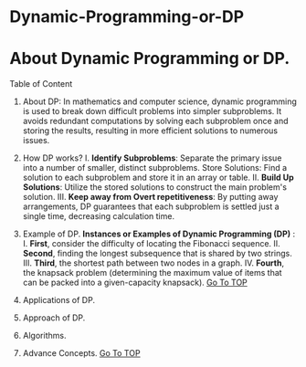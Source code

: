 <a name="TOP"></a>
# Dynamic-Programming-or-DP

# About Dynamic Programming or DP. #

Table of Content

1.	About DP: In mathematics and computer science, dynamic programming is used to break down difficult problems into simpler subproblems. It avoids redundant computations by solving each subproblem once and storing the results, resulting in more efficient solutions to numerous issues.

2.	How DP works?
 I.	**Identify Subproblems**: Separate the primary issue into a number of smaller, distinct subproblems. Store Solutions: Find a solution to each subproblem and store it in an array or table. 
 II.	**Build Up Solutions**: Utilize the stored solutions to construct the main problem's solution. 
 III.	**Keep away from Overt repetitiveness**: By putting away arrangements, DP guarantees that each subproblem is settled just a single time, decreasing calculation time.

3.	Example of DP.
**Instances or Examples  of Dynamic Programming (DP)** :
   I.	__First__, consider the difficulty of locating the Fibonacci sequence. 
  II.	__Second__, finding the longest subsequence that is shared by two strings. 
  III.	__Third__, the shortest path between two nodes in a graph.
  IV.	__Fourth__, the knapsack problem (determining the maximum value of items that can be packed into a given-capacity knapsack).
[Go To TOP](#TOP)
4.	Applications of DP.
5.	Approach of DP.
6.	Algorithms.
7.	Advance Concepts.
[Go To TOP](#TOP)
